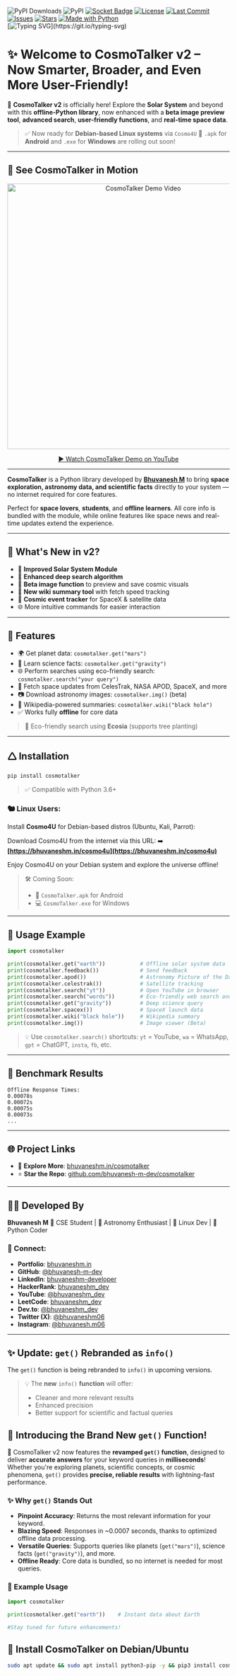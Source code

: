 ![PyPI Downloads](https://img.shields.io/badge/downloads-25k+-blue)
![PyPI](https://img.shields.io/pypi/v/cosmotalker.svg)
[![Socket Badge](https://socket.dev/api/badge/pypi/package/cosmotalker/1.5.1?artifact_id=tar-gz)](https://socket.dev/pypi/package/cosmotalker/overview)
[![License](https://img.shields.io/badge/license-MIT-blue.svg )](https://github.com/bhuvanesh-m-dev/cosmotalker/blob/main/document/LICENSE )
[![Last Commit](https://img.shields.io/github/last-commit/bhuvanesh-m-dev/cosmotalker)](https://github.com/bhuvanesh-m-dev/cosmotalker)
[![Issues](https://img.shields.io/github/issues/bhuvanesh-m-dev/cosmotalker)](https://github.com/bhuvanesh-m-dev/cosmotalker/issues)
[![Stars](https://img.shields.io/github/stars/bhuvanesh-m-dev/cosmotalker)](https://github.com/bhuvanesh-m-dev/cosmotalker/stargazers)
[![Made with Python](https://img.shields.io/badge/Made%20with-Python-blue?logo=python)](https://www.python.org/)  
 [![Typing SVG](https://readme-typing-svg.herokuapp.com?font=Fira+Code&duration=6000&pause=1000&color=DCBDF7&multiline=true&width=460&height=150&lines=Offline+heart%2C+cosmic+art%E2%80%94;Planets+whisper%2C+searches+spark.;Images+bloom%2C+green+quests+ignite%2C;No+net%2C+just+stars+in+terminal+light.;For+coders%2C+dreamers%2C+minds+that+soar%E2%80%94;The+universe%2C+now+at+your+core.)](https://git.io/typing-svg)

# ✨ Welcome to CosmoTalker v2 – Now Smarter, Broader, and Even More User-Friendly!

🚀 **CosmoTalker v2** is officially here!
Explore the **Solar System** and beyond with this **offline-Python library**, now enhanced with a **beta image preview tool**, **advanced search**, **user-friendly functions**, and **real-time space data**.

> ✅ Now ready for **Debian-based Linux systems** via `Cosmo4U`
> 📌 `.apk` for **Android** and `.exe` for **Windows** are rolling out soon!

---
## 🎥 See CosmoTalker in Motion
<p align="center">
  <a href="https://www.youtube.com/watch?v=71eGpymB1zE" target="_blank">
    <img src="https://img.youtube.com/vi/71eGpymB1zE/maxresdefault.jpg" alt="CosmoTalker Demo Video" width="600">
  </a>
</p>

<p align="center">
  <a href="https://www.youtube.com/watch?v=71eGpymB1zE" target="_blank">▶️ Watch CosmoTalker Demo on YouTube</a>
</p>   

---  

**CosmoTalker** is a Python library developed by **[Bhuvanesh M](https://linkedin.com/in/bhuvaneshm-developer)** to bring **space exploration, astronomy data, and scientific facts** directly to your system — no internet required for core features.

Perfect for **space lovers**, **students**, and **offline learners**. All core info is bundled with the module, while online features like space news and real-time updates extend the experience.

---

## 🚀 What's New in v2?

* 🦠 **Improved Solar System Module**
* 🔎 **Enhanced deep search algorithm**
* 📸 **Beta image function** to preview and save cosmic visuals
* 📖 **New wiki summary tool** with fetch speed tracking
* 🔭 **Cosmic event tracker** for SpaceX & satellite data
* 🌐 More intuitive commands for easier interaction

---

## 🔧 Features

* 🌍 Get planet data: `cosmotalker.get("mars")`
* 🔬 Learn science facts: `cosmotalker.get("gravity")`
* 🌐 Perform searches using eco-friendly search: `cosmotalker.search("your query")`
* 📡 Fetch space updates from CelesTrak, NASA APOD, SpaceX, and more
* 📷 Download astronomy images: `cosmotalker.img()` (beta)
* 💼 Wikipedia-powered summaries: `cosmotalker.wiki("black hole")`
* ✅ Works fully **offline** for core data

> 🌱 Eco-friendly search using **Ecosia** (supports tree planting)

---

## 🛆 Installation

```bash
pip install cosmotalker
```

> ✅ Compatible with Python 3.6+

### 🐿 Linux Users:

Install **Cosmo4U** for Debian-based distros (Ubuntu, Kali, Parrot):

Download Cosmo4U from the internet via this URL:
➡️ **[https://bhuvaneshm.in/cosmo4u](https://bhuvaneshm.in/cosmo4u)**

Enjoy Cosmo4U on your Debian system and explore the universe offline!

> 🛠️ Coming Soon:
>
> * 📱 `CosmoTalker.apk` for Android
> * 💻 `CosmoTalker.exe` for Windows

---

## 🧪 Usage Example

```python
import cosmotalker

print(cosmotalker.get("earth"))           # Offline solar system data
print(cosmotalker.feedback())             # Send feedback
print(cosmotalker.apod())                 # Astronomy Picture of the Day
print(cosmotalker.celestrak())            # Satellite tracking
print(cosmotalker.search("yt"))           # Open YouTube in browser
print(cosmotalker.search("words"))        # Eco-friendly web search and download Cosmo4U at bhuvaneshm.in/cosmo4u
print(cosmotalker.get("gravity"))         # Deep science query
print(cosmotalker.spacex())               # SpaceX launch data
print(cosmotalker.wiki("black hole"))     # Wikipedia summary
print(cosmotalker.img())                  # Image viewer (Beta)
```

> 💡 Use `cosmotalker.search()` shortcuts:
> `yt` = YouTube, `wa` = WhatsApp, `gpt` = ChatGPT, `insta`, `fb`, etc.

---

## 🚁 Benchmark Results

```
Offline Response Times:
0.00078s
0.00072s
0.00075s
0.00073s
...
```

---

## 🌐 Project Links

* 🔗 **Explore More**: [bhuvaneshm.in/cosmotalker](https://bhuvaneshm.in/cosmotalker)
* ⭐ **Star the Repo**: [github.com/bhuvanesh-m-dev/cosmotalker](https://github.com/bhuvanesh-m-dev/cosmotalker)

---

## 👨‍💻 Developed By

**Bhuvanesh M**
🚀 CSE Student | 🎐 Astronomy Enthusiast | 🐧 Linux Dev | 🐍 Python Coder

### 🔗 Connect:

* **Portfolio**: [bhuvaneshm.in](https://bhuvaneshm.in/)
* **GitHub**: [@bhuvanesh-m-dev](https://github.com/bhuvanesh-m-dev)
* **LinkedIn**: [bhuvaneshm-developer](https://linkedin.com/in/bhuvaneshm-developer)
* **HackerRank**: [bhuvaneshm\_dev](https://hackerrank.com/profile/bhuvaneshm_dev)
* **YouTube**: [@bhuvaneshm\_dev](https://youtube.com/@bhuvaneshm_dev)
* **LeetCode**: [bhuvaneshm\_dev](https://leetcode.com/u/bhuvaneshm_dev)
* **Dev.to**: [@bhuvaneshm\_dev](https://dev.to/bhuvaneshm_dev)
* **Twitter (X)**: [@bhuvaneshm06](https://x.com/bhuvaneshm06)
* **Instagram**: [@bhuvanesh.m06](https://instagram.com/bhuvanesh.m06)

---

## ✨ Update: `get()` Rebranded as `info()`

The `get()` function is being rebranded to `info()` in upcoming versions.

> 💡 The **new** `info()` **function** will offer:
>
> * Cleaner and more relevant results
> * Enhanced precision
> * Better support for scientific and factual queries

## 🌟 Introducing the Brand New `get()` Function!

🚀 CosmoTalker v2 now features the **revamped `get()` function**, designed to deliver **accurate answers** for your keyword queries in **milliseconds**! Whether you're exploring planets, scientific concepts, or cosmic phenomena, `get()` provides **precise, reliable results** with lightning-fast performance.

### ✨ Why `get()` Stands Out
- **Pinpoint Accuracy**: Returns the most relevant information for your keyword.
- **Blazing Speed**: Responses in ~0.0007 seconds, thanks to optimized offline data processing.
- **Versatile Queries**: Supports queries like planets (`get("mars")`), science facts (`get("gravity")`), and more.
- **Offline Ready**: Core data is bundled, so no internet is needed for most queries.

### 🧪 Example Usage
```python
import cosmotalker

print(cosmotalker.get("earth"))    # Instant data about Earth

#Stay tuned for future enhancements!
```

## 🐧 Install CosmoTalker on Debian/Ubuntu

```bash
sudo apt update && sudo apt install python3-pip -y && pip3 install cosmotalker
```

